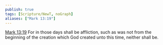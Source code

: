 ```yaml
---
publish: true
tags: [Scripture/NewT, noGraph]
aliases: ["Mark 13:19"]
---
```

[Mark 13:19](https://churchofjesuschrist.org/study/scriptures/nt/mark/13?lang=eng&id=p19#p19) For in those days shall be affliction, such as was not from the beginning of the creation which God created unto this time, neither shall be.
